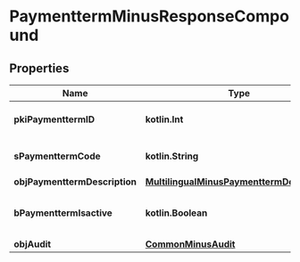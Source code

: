 
# PaymenttermMinusResponseCompound

## Properties
Name | Type | Description | Notes
------------ | ------------- | ------------- | -------------
**pkiPaymenttermID** | **kotlin.Int** | The unique ID of the Paymentterm | 
**sPaymenttermCode** | **kotlin.String** | The code of the Paymentterm | 
**objPaymenttermDescription** | [**MultilingualMinusPaymenttermDescription**](MultilingualMinusPaymenttermDescription.md) |  | 
**bPaymenttermIsactive** | **kotlin.Boolean** | Whether the Paymentterm is active or not | 
**objAudit** | [**CommonMinusAudit**](CommonMinusAudit.md) |  | 



